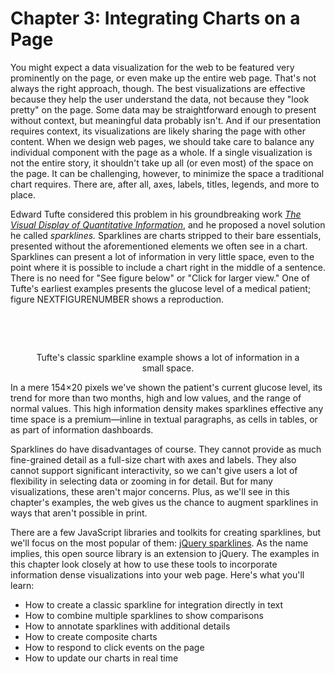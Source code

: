 # Chapter 3: Integrating Charts on a Page

You might expect a data visualization for the web to be featured very prominently on the page, or even make up the entire web page. That's not always the right approach, though. The best visualizations are effective because they help the user understand the data, not because they "look pretty" on the page. Some data may be straightforward enough to present without context, but meaningful data probably isn't. And if our presentation requires context, its visualizations are likely sharing the page with other content. When we design web pages, we should take care to balance any individual component with the page as a whole. If a single visualization is not the entire story, it shouldn't take up all (or even most) of the space on the page. It can be challenging, however, to minimize the space a traditional chart requires. There are, after all, axes, labels, titles, legends, and more to place.

Edward Tufte considered this problem in his groundbreaking work [_The Visual Display of Quantitative Information_](http://www.edwardtufte.com/tufte/books_vdqi), and he proposed a novel solution he called _sparklines._ Sparklines are charts stripped to their bare essentials, presented without the aforementioned elements we often see in a chart. Sparklines can present a lot of information in very little space, even to the point where it is possible to include a chart right in the middle of a sentence. There is no need for "See figure below" or "Click for larger view." One of Tufte's earliest examples presents the glucose level of a medical patient; figure NEXTFIGURENUMBER shows a reproduction. 

<figure style="text-align: center">    
<p style="display: inline-block;">
<span id="sparkline-intro" style="opacity:0;">170,134,115,128,168,166,122,81,56,39,97,114,114,130,151,184,148,145,134,145,145,145,143,148,224,181,112,111,129,151,131,131,131,114,112,112,112,124,187,202,200,203,237,263,221,197,184,185,203,290,330,330,226,113,148,169,148,78,96,96,96,77,59,22,22,70,110,128</span>
<span style="color:#CA0000">&nbsp;128&nbsp;</span>
Glucose
</p>
<figcaption>Tufte's classic sparkline example shows a lot of information in a small space.</figcaption>
</figure>

In a mere 154×20 pixels we've shown the patient's current glucose level, its trend for more than two months, high and low values, and the range of normal values. This high information density makes sparklines effective any time space is a premium—inline in textual paragraphs, as cells in tables, or as part of information dashboards.

Sparklines do have disadvantages of course. They cannot provide as much fine-grained detail as a full-size chart with axes and labels. They also cannot support significant interactivity, so we can't give users a lot of flexibility in selecting data or zooming in for detail. But for many visualizations, these aren't major concerns. Plus, as we'll see in this chapter's examples, the web gives us the chance to augment sparklines in ways that aren't possible in print.

There are a few JavaScript libraries and toolkits for creating sparklines, but we'll focus on the most popular of them: [jQuery sparklines](http://omnipotent.net/jquery.sparkline/). As the name implies, this open source library is an extension to jQuery. The examples in this chapter look closely at how to use these tools to incorporate information dense visualizations into your web page. Here's what you'll learn:

* How to create a classic sparkline for integration directly in text
* How to combine multiple sparklines to show comparisons
* How to annotate sparklines with additional details
* How to create composite charts
* How to respond to click events on the page
* How to update our charts in real time

<script>
;(function(){

    draw = function() {

        $('#sparkline-intro').sparkline('html',{
          lineColor: "rgb(68, 68, 68)",
          fillColor: false,
          disableHiddenCheck: true,
          defaultPixelsPerValue: 1,
          spotColor: chartStyles.color.primary,
          minSpotColor: chartStyles.color.primary,
          maxSpotColor: chartStyles.color.primary,
          normalRangeMin: 82,
          normalRangeMax: 180,
        }).css("opacity", "1.0");
    };
    
    if (typeof contentLoaded != "undefined") {
        contentLoaded.done(draw);
    } else {
        window.addEventListener('load', draw);
    }

}());
</script>
